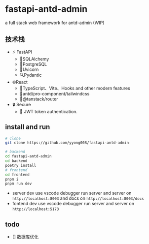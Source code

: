 # fastapi-antd-admin

a full stack web framework for antd-admin (WIP)

## 技术栈


- ⚡ FastAPI
  - 🧰SQLAlchemy
  - 💾PostgreSQL
  - 🤖Uvicorn
  - 🔍Pydantic
- 🌐React
  - 💯TypeScript、Vite、Hooks and other modern features
  - 🎨antd/pro-component/tailwindcss
  - 🎯@tanstack/router
- 🔒 Secure 
  - 🔑 JWT token authentication.


##  install and run 

```bash
# clone
git clone https://github.com/yyong008/fastapi-antd-admin

# backend
cd fastapi-antd-admin
cd backend
poetry install
# frontend
cd frontend
pnpm i
pnpm run dev
```

- server dev use vscode debugger run server and server on `http://localhost:8003` and docs on `http://localhost:8003/docs`
- fontend dev use vscode debugger run server and server on `http://localhost:5173`

## todo

- [] 数据库优化 
